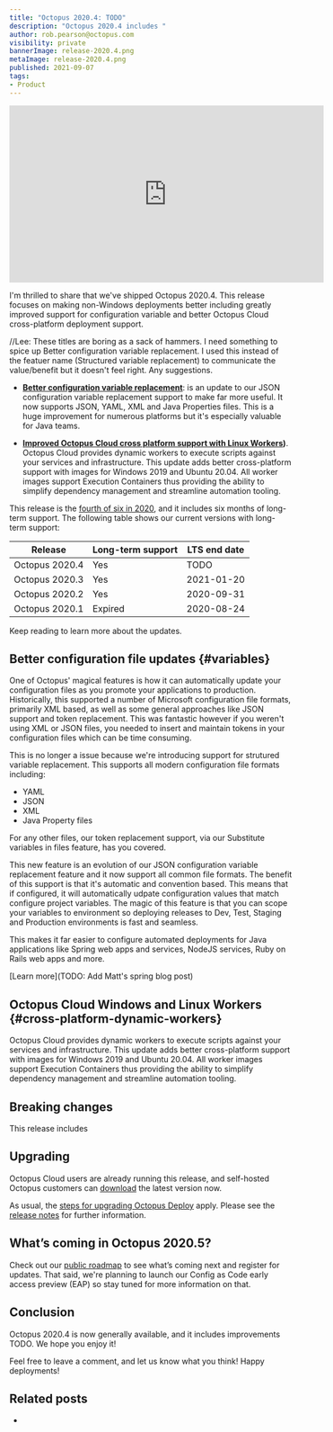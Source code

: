 ```yaml
---
title: "Octopus 2020.4: TODO"
description: "Octopus 2020.4 includes "
author: rob.pearson@octopus.com
visibility: private
bannerImage: release-2020.4.png
metaImage: release-2020.4.png
published: 2021-09-07
tags:
- Product
---
```


<iframe width="560" height="315" src="https://www.youtube.com/embed/xJqjn4s2VCI" frameborder="0" allowfullscreen></iframe>

I'm thrilled to share that we've shipped Octopus 2020.4. This release focuses on making non-Windows deployments better including greatly improved support for configuration variable and better Octopus Cloud cross-platform deployment support. 

//Lee: These titles are boring as a sack of hammers. I need something to spice up Better configuration variable replacement. I used this instead of the featuer name (Structured variable replacement) to communicate the value/benefit but it doesn't feel right. Any suggestions.

* **[Better configuration variable replacement](/blog/2020-09/octopus-release-2020-4/index.md#variables)**: is an update to our JSON configuration variable replacement support to make far more useful. It now supports JSON, YAML, XML and Java Properties files. This is a huge improvement for numerous platforms but it's especially valuable for Java teams.

* **[Improved Octopus Cloud cross platform support with Linux Workers](/blog/2020-09/octopus-release-2020-4/index.md#cross-platform-dynamic-workers))**. Octopus Cloud provides dynamic workers to execute scripts against your services and infrastructure. This update adds better cross-platform support with images for Windows 2019 and Ubuntu 20.04. All worker images support Execution Containers thus providing the ability to simplify dependency management and streamline automation tooling.

This release is the [fourth of six in 2020](/blog/2020-03/releases-and-lts/index.md), and it includes six months of long-term support. The following table shows our current versions with long-term support:

| Release               | Long-term support  | LTS end date |
| --------------------- | ------------------ | ------------ |
| Octopus 2020.4        | Yes                | TODO         |
| Octopus 2020.3        | Yes                | 2021-01-20   |
| Octopus 2020.2        | Yes                | 2020-09-31   |
| Octopus 2020.1        | Expired            | 2020-08-24   |

Keep reading to learn more about the updates.

## Better configuration file updates {#variables}

One of Octopus' magical features is how it can automatically update your configuration files as you promote your applications to production. Historically, this supported a number of Microsoft configuration file formats, primarily XML based, as well as some general approaches like JSON support and token replacement. This was fantastic however if you weren't using XML or JSON files, you needed to insert and maintain tokens in your configuration files which can be time consuming. 

This is no longer a issue because we're introducing support for strutured variable replacement. This supports all modern configuration file formats including:

* YAML
* JSON 
* XML 
* Java Property files

For any other files, our token replacement support, via our Substitute variables in files feature, has you covered. 

This new feature is an evolution of our JSON configuration variable replacement feature and it now support all common file formats. The benefit of this support is that it's automatic and convention based. This means that if configured, it will automatically udpate configuration values that match configure project variables. The magic of this feature is that you can scope your variables to environment so deploying releases to Dev, Test, Staging and Production environments is fast and seamless.

This makes it far easier to configure automated deployments for Java applications like Spring web apps and services, NodeJS services, Ruby on Rails web apps and more.

[Learn more](TODO: Add Matt's spring blog post)

## Octopus Cloud Windows and Linux Workers {#cross-platform-dynamic-workers}

Octopus Cloud provides dynamic workers to execute scripts against your services and infrastructure. This update adds better cross-platform support with images for Windows 2019 and Ubuntu 20.04. All worker images support Execution Containers thus providing the ability to simplify dependency management and streamline automation tooling.

## Breaking changes

This release includes 



## Upgrading

Octopus Cloud users are already running this release, and self-hosted Octopus customers can [download](https://octopus.com/downloads/2020.3.0) the latest version now.  

As usual, the [steps for upgrading Octopus Deploy](https://octopus.com/docs/administration/upgrading) apply. Please see the [release notes](https://octopus.com/downloads/compare?to=2020.3.0) for further information.

## What’s coming in Octopus 2020.5?

Check out our [public roadmap](https://octopus.com/roadmap) to see what’s coming next and register for updates. That said, we're planning to launch our Config as Code early access preview (EAP) so stay tuned for more information on that. 

## Conclusion

Octopus 2020.4 is now generally available, and it includes improvements TODO. We hope you enjoy it! 

Feel free to leave a comment, and let us know what you think! Happy deployments!

## Related posts

* [](/blog/2020-07/using-jenkins-pipelines/index.md)

